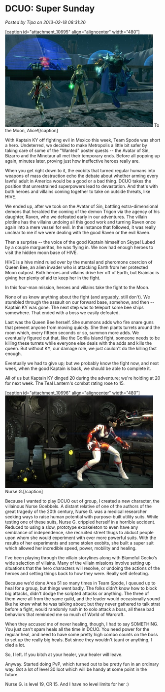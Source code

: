 # DCUO: Super Sunday

*Posted by Tipa on 2013-02-18 08:31:26*

[caption id="attachment\_10695" align="aligncenter" width="480"][![To the Moon, Alice!](../uploads/2013/02/MADV107_AUDIO-PC-17-23.42.200-480x300.jpg)](../uploads/2013/02/MADV107_AUDIO-PC-17-23.42.200.jpg) To the Moon, Alice![/caption]

With Kaptain KY off fighting evil in Mexico this week, Team Spode was short a hero. Undeterred, we decided to make Metropolis a little bit safer by taking care of some of the "Wanted" poster quests -- the Avatar of Sin, Bizarro and the Minotaur all met their temporary ends. Before all popping up again, minutes later, proving just how ineffective heroes really are.

When you get right down to it, the exobits that turned regular humans into weapons of mass destruction echo the debate about whether arming every lawful adult in America would be a good or a bad thing. DCUO takes the position that unrestrained superpowers lead to devastation. And that's with both heroes and villains coming together to take on outside threats, like HIVE.

We ended up, after we took on the Avatar of Sin, battling extra-dimensional demons that heralded the coming of the demon Trigon via the agency of his daughter, Raven, who we defeated early in our adventures. The villain plotline has the villains undoing all this good work and turning Raven once again into a mere vessel for evil. In the instance that followed, it was really unclear to me if we were dealing with the good Raven or the evil Raven.

Then a surprise -- the voice of the good Kaptain himself on Skype! Lubed by a couple margueritas, he was flying in. We now had enough heroes to visit the hidden moon base of HIVE.

HIVE is a hive mind ruled over by the mental and pheromone coercion of Queen Bee, an alien invader who is attacking Earth from her protected Moon outpost. Both heroes and villains drive her off of Earth, but Brainiac is giving her plenty of aid to keep her in the fight.

In this four-man mission, heroes and villains take the fight to the Moon.

None of us knew anything about the fight (and arguably, still don't). We stumbled through the assault on our forward base, somehow, and then -- Kaptain KY was gone. The next step was to teleport some bee ships somewhere. That ended with a boss we easily defeated.

Last was the Queen Bee herself. She summons adds who fire snare guns that prevent anyone from moving quickly. She then plants turrets around the room which, every fifteen seconds or so, summon more adds. We eventually figured out that, like the Gorilla Island fight, someone needs to be killing these turrets while everyone else deals with the adds and kills the queen. But without KY, our damage role, we just couldn't do the killing fast enough.

Eventually we had to give up; but we probably know the fight now, and next week, when the good Kaptain is back, we should be able to complete it.

All of us but Kaptain KY dinged 20 during the adventure; we're holding at 20 for next week. The Teal Lantern's combat rating rose to 15.

[caption id="attachment\_10696" align="aligncenter" width="480"][![Nurse G.](../uploads/2013/02/CHARSELECT_CREATE-PC-17-19.01.330-480x300.jpg)](../uploads/2013/02/CHARSELECT_CREATE-PC-17-19.01.330.jpg) Nurse G.[/caption]

Because I wanted to play DCUO out of group, I created a new character, the villainous Nurse Goebbels. A distant relative of one of the authors of the great tragedy of the 20th century, Nurse G. was a medical researcher seeking ways to raise human potential with purpose-built utility suits. While testing one of these suits, Nurse G. crippled herself in a horrible accident. Reduced to using a slow, prototype exoskeleton to even have any semblance of independence, she recruited street thugs to abduct people upon whom she would experiment with ever more powerful suits. With the results of her experiments and some stolen exobits, she built a super suit which allowed her incredible speed, power, mobility and healing.

I've been playing through the villain storylines along with Blameful Gecko's wide selection of villains. Many of the villain missions involve setting up situations that the hero characters will resolve, or undoing the actions of the heroes and setting things back to how they were. Really self defeating.

Because we'd done Area 51 so many times in Team Spode, I queued up to heal for a group, but things went badly. The folks didn't know how to block big attacks, didn't dodge the scripted attacks or anything. The three of them were all from the same guild, and the leader would occasionally sound like he knew what he was talking about; but they never gathered to talk strat before a fight, would randomly rush in to solo attack a boss, all these bad behaviors that reminded me so much of World of Warcraft.

When they accused me of never healing, though, I had to say SOMETHING. You just can't spam heals all the time in DCUO. You need power for the regular heal, and need to have some pretty high combo counts on the boss to set up the really big heals. But since they wouldn't taunt or anything, I died a lot.

So, I left. If you bitch at your healer, your healer will leave.

Anyway. Started doing PvP, which turned out to be pretty fun in an ordinary way. Got a lot of level 30 loot which will be handy at some point in the future.

Nurse G. is level 19, CR 15. And I have no level limits for her :)

